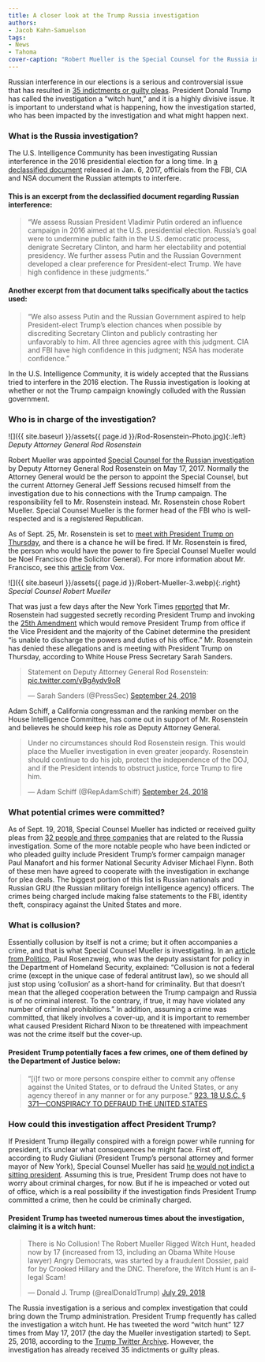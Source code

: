 ```yaml
---
title: A closer look at the Trump Russia investigation
authors:
- Jacob Kahn-Samuelson
tags:
- News
- Tahoma
cover-caption: "Robert Mueller is the Special Counsel for the Russia investigation. PHOTO CREDIT: <a href=\"https://commons.wikimedia.org/wiki/File:Robert_Mueller,_2012.jpg\">WIKIMEDIA</a>"
---
```

Russian interference in our elections is a serious and controversial issue that has resulted in [35 indictments or guilty pleas](https://www.vox.com/policy-and-politics/2018/2/20/17031772/mueller-indictments-grand-jury). President Donald Trump has called the investigation a “witch hunt,” and it is a highly divisive issue. It is important to understand what is happening, how the investigation started, who has been impacted by the investigation and what might happen next.
    
### What is the Russia investigation?

The U.S. Intelligence Community has been investigating Russian interference in the 2016 presidential election for a long time. In [a declassified document](https://www.dni.gov/files/documents/ICA_2017_01.pdf) released in Jan. 6, 2017, officials from the FBI, CIA and NSA document the Russian attempts to interfere.

#### This is an excerpt from the declassified document regarding Russian interference:

>“We assess Russian President Vladimir Putin ordered an influence campaign in 2016 aimed at the U.S. presidential election. Russia’s goal were to undermine public faith in the U.S. democratic process, denigrate Secretary Clinton, and harm her electability and potential presidency. We further assess Putin and the Russian Government developed a clear preference for President-elect Trump. We have high confidence in these judgments.”

#### Another excerpt from that document talks specifically about the tactics used:

>“We also assess Putin and the Russian Government aspired to help President-elect Trump’s election chances when possible by discrediting Secretary Clinton and publicly contrasting her unfavorably to him. All three agencies agree with this judgment. CIA and FBI have high confidence in this judgment; NSA has moderate confidence.”

In the U.S. Intelligence Community, it is widely accepted that the Russians tried to interfere in the 2016 election. The Russia investigation is looking at whether or not the Trump campaign knowingly colluded with the Russian government.

### Who is in charge of the investigation?

![]({{ site.baseurl }}/assets{{ page.id }}/Rod-Rosenstein-Photo.jpg){:.left}
*Deputy Attorney General Rod Rosenstein*

Robert Mueller was appointed [Special Counsel for the Russian investigation](https://www.nytimes.com/2017/05/17/us/politics/robert-mueller-special-counsel-russia-investigation.html) by Deputy Attorney General Rod Rosenstein on May 17, 2017. Normally the Attorney General would be the person to appoint the Special Counsel, but the current Attorney General Jeff Sessions recused himself from the investigation due to his connections with the Trump campaign. The responsibility fell to Mr. Rosenstein instead. Mr. Rosenstein chose Robert Mueller. Special Counsel Mueller is the former head of the FBI who is well-respected and is a registered Republican.

As of Sept. 25, Mr. Rosenstein is set to [meet with President Trump on Thursday](https://www.cnn.com/2018/09/24/politics/rod-rosenstein/index.html), and there is a chance he will be fired. If Mr. Rosenstein is fired, the person who would have the power to fire Special Counsel Mueller would be Noel Francisco (the Solicitor General). For more information about Mr. Francisco, see this [article](https://www.vox.com/2018/9/21/17888022/rod-rosenstein-fired-trump-noel-francisco) from Vox.

![]({{ site.baseurl }}/assets{{ page.id }}/Robert-Mueller-3.webp){:.right}
*Special Counsel Robert Mueller*

That was just a few days after the New York Times [reported](https://www.nytimes.com/2018/09/21/us/politics/rod-rosenstein-wear-wire-25th-amendment.html) that Mr. Rosenstein had suggested secretly recording President Trump and invoking the [25th Amendment](https://www.law.cornell.edu/constitution/amendmentxxv) which would remove President Trump from office if the Vice President and the majority of the Cabinet determine the president “is unable to discharge the powers and duties of his office.” Mr. Rosenstein has denied these allegations and is meeting with President Trump on Thursday, according to White House Press Secretary Sarah Sanders.

<blockquote class="twitter-tweet" data-lang="en"><p lang="en" dir="ltr">Statement on Deputy Attorney General Rod Rosenstein: <a href="https://t.co/yBgAydv9oR">pic.twitter.com/yBgAydv9oR</a></p>&mdash; Sarah Sanders (@PressSec) <a href="https://twitter.com/PressSec/status/1044267286322970625?ref_src=twsrc%5Etfw">September 24, 2018</a></blockquote>
<script async src="https://platform.twitter.com/widgets.js" charset="utf-8"></script>

Adam Schiff, a California congressman and the ranking member on the House Intelligence Committee, has come out in support of Mr. Rosenstein and believes he should keep his role as Deputy Attorney General.

<blockquote class="twitter-tweet" data-lang="en"><p lang="en" dir="ltr">Under no circumstances should Rod Rosenstein resign. This would place the Mueller investigation in even greater jeopardy. Rosenstein should continue to do his job, protect the independence of the DOJ, and if the President intends to obstruct justice, force Trump to fire him.</p>&mdash; Adam Schiff (@RepAdamSchiff) <a href="https://twitter.com/RepAdamSchiff/status/1044255168148242432?ref_src=twsrc%5Etfw">September 24, 2018</a></blockquote>
<script async src="https://platform.twitter.com/widgets.js" charset="utf-8"></script>

### What potential crimes were committed?

As of Sept. 19, 2018, Special Counsel Mueller has indicted or received guilty pleas from [32 people and three companies](https://www.vox.com/policy-and-politics/2018/2/20/17031772/mueller-indictments-grand-jury) that are related to the Russia investigation. Some of the more notable people who have been indicted or who pleaded guilty include President Trump’s former campaign manager Paul Manafort and his former National Security Adviser Michael Flynn. Both of these men have agreed to cooperate with the investigation in exchange for plea deals. The biggest portion of this list is Russian nationals and Russian GRU (the Russian military foreign intelligence agency) officers. The crimes being charged include making false statements to the FBI, identity theft, conspiracy against the United States and more.

### What is collusion?

Essentially collusion by itself is not a crime; but it often accompanies a crime, and that is what Special Counsel Mueller is investigating. In an [article from Politico](https://www.politico.com/magazine/story/2017/07/12/what-is-collusion-215366), Paul Rosenzweig, who was the deputy assistant for policy in the Department of Homeland Security, explained: “Collusion is not a federal crime (except in the unique case of federal antitrust law), so we should all just stop using ‘collusion’ as a short-hand for criminality. But that doesn’t mean that the alleged cooperation between the Trump campaign and Russia is of no criminal interest. To the contrary, if true, it may have violated any number of criminal prohibitions.” In addition, assuming a crime was committed, that likely involves a cover-up, and it is important to remember what caused President Richard Nixon to be threatened with impeachment was not the crime itself but the cover-up.

#### President Trump potentially faces a few crimes, one of them defined by the Department of Justice below:

>“[i]f two or more persons conspire either to commit any offense against the United States, or to defraud the United States, or any agency thereof in any manner or for any purpose.” [923. 18 U.S.C. § 371—CONSPIRACY TO DEFRAUD THE UNITED STATES](https://www.justice.gov/jm/criminal-resource-manual-923-18-usc-371-conspiracy-defraud-us)

### How could this investigation affect President Trump?

If President Trump illegally conspired with a foreign power while running for president, it’s unclear what consequences he might face. First off, according to Rudy Giuliani (President Trump’s personal attorney and former mayor of New York), Special Counsel Mueller has said [he would not indict a sitting president](https://www.nytimes.com/2018/05/16/us/politics/mueller-trump-indictment.html). Assuming this is true, President Trump does not have to worry about criminal charges, for now. But if he is impeached or voted out of office, which is a real possibility if the investigation finds President Trump committed a crime, then he could be criminally charged.

#### President Trump has tweeted numerous times about the investigation, claiming it is a witch hunt:

<blockquote class="twitter-tweet" data-lang="en"><p lang="en" dir="ltr">There is No Collusion! The Robert Mueller Rigged Witch Hunt, headed now by 17 (increased from 13, including an Obama White House lawyer) Angry Democrats, was started by a fraudulent Dossier, paid for by Crooked Hillary and the DNC. Therefore, the Witch Hunt is an illegal Scam!</p>&mdash; Donald J. Trump (@realDonaldTrump) <a href="https://twitter.com/realDonaldTrump/status/1023653191974625280?ref_src=twsrc%5Etfw">July 29, 2018</a></blockquote>
<script async src="https://platform.twitter.com/widgets.js" charset="utf-8"></script>

The Russia investigation is a serious and complex investigation that could bring down the Trump administration. President Trump frequently has called the investigation a witch hunt. He has tweeted the word “witch hunt” 127 times from May 17, 2017 (the day the Mueller investigation started) to Sept. 25, 2018, according to the [Trump Twitter Archive](http://www.trumptwitterarchive.com/archive/Witch%20Hunt). However, the investigation has already received 35 indictments or guilty pleas.